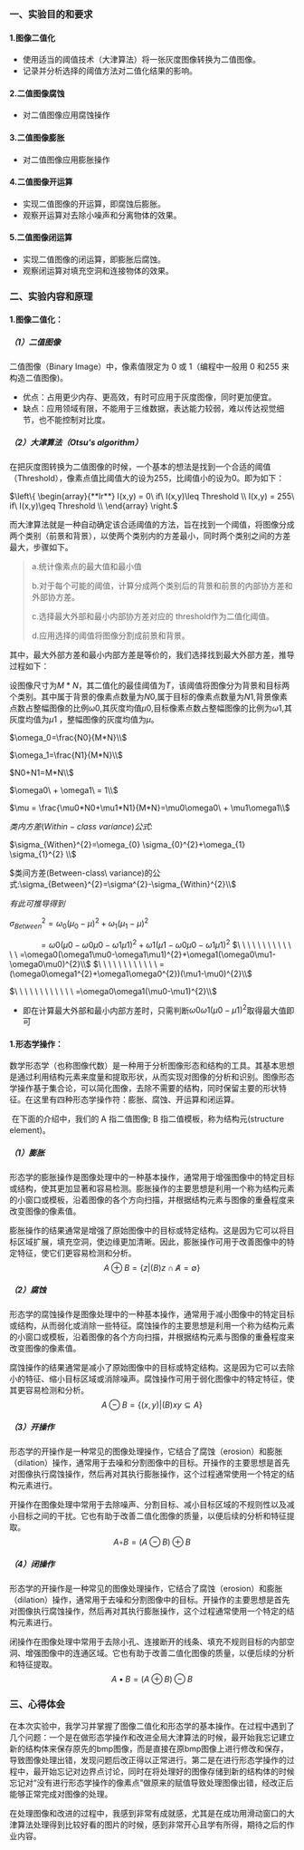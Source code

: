 ### 一、实验目的和要求

#### 1.图像二值化

- 使用适当的阈值技术（大津算法）将一张灰度图像转换为二值图像。
- 记录并分析选择的阈值方法对二值化结果的影响。

#### 2.二值图像腐蚀

- 对二值图像应用腐蚀操作

#### 3.二值图像膨胀

- 对二值图像应用膨胀操作

#### 4.二值图像开运算

- 实现二值图像的开运算，即腐蚀后膨胀。
- 观察开运算对去除小噪声和分离物体的效果。

#### 5.二值图像闭运算

- 实现二值图像的闭运算，即膨胀后腐蚀。
- 观察闭运算对填充空洞和连接物体的效果。

### 二、**实验内容和原理**

#### 1.图像二值化：

##### （1）二值图像

二值图像（Binary Image）中，像素值限定为 $0$ 或 $1$（编程中一般用 $0$ 和$255$ 来构造二值图像)。

* 优点：占用更少内存、更高效，有时可应用于灰度图像，同时更加便宜。
* 缺点：应用领域有限，不能用于三维数据，表达能力较弱，难以传达视觉细节，也不能控制对比度。

##### （2）大津算法（Otsu's algorithm）

在把灰度图转换为二值图像的时候，一个基本的想法是找到一个合适的阈值（Threshold），像素点值比阈值大的设为$255$，比阈值小的设为$0$。即为如下：

$\left\{  
             \begin{array}{**lr**}     
             I(x,y) = 0\ if\ I(x,y)\leq Threshold  \\
             I(x,y) = 255\ if\ I(x,y)\geq Threshold \\   
             \end{array}  
\right.$



而大津算法就是一种自动确定该合适阈值的方法，旨在找到一个阈值，将图像分成两个类别（前景和背景），以使两个类别内的方差最小，同时两个类别之间的方差最大，步骤如下。

> a.统计像素点的最大值和最小值
>
> b.对于每个可能的阈值，计算分成两个类别后的背景和前景的内部协方差和外部协方差。
>
> c.选择最大外部和最小内部协方差对应的 threshold作为二值化阈值。
>
> d.应用选择的阈值将图像分割成前景和背景。

其中，最大外部方差和最小内部方差是等价的，我们选择找到最大外部方差，推导过程如下：

设图像尺寸为$M\ *\ N$，其二值化的最佳阈值为$T$，该阈值将图像分为背景和目标两个类别。其中属于背景的像素点数量为$N0$,属于目标的像素点数量为$N1$,背景像素点数占整幅图像的比例$\omega0$,其灰度均值$μ0$,目标像素点数占整幅图像的比例为$ω1$,其灰度均值为$μ1$ ，整幅图像的灰度均值为$\mu$。

$\omega_0=\frac{N0}{M*N}\\$



$\omega_1=\frac{N1}{M*N}\\$



$N0+N1=M*N\\$



$\omega0\ + \omega1\ = 1\\$



$\mu = \frac{\mu0*N0+\mu1*N1}{M*N}=\mu0\omega0\ + \mu1\omega1\\$



$类内方差(Within-class\ variance)公式:$



$\sigma_{Withen}^{2}=\omega_{0} \sigma_{0}^{2}+\omega_{1} \sigma_{1}^{2} \\$



$类间方差(Between-class\ variance)的公式:\sigma_{Between}^{2}=\sigma^{2}-\sigma_{Within}^{2}\\$



$有此可推导得到$

$\sigma_{Between}^{2}=\omega_{0}(\mu_{0}-\mu)^{2}+\omega_{1}(\mu_{1}-\mu)^{2}$

$\ \ \ \ \ \ \ \ \ \ \ \ \ =\omega0(\mu0-\omega0\mu0-\omega1\mu1)^{2}+\omega1(\mu1-\omega0\mu0-\omega1\mu1)^{2}$
$\ \ \ \ \ \ \ \ \ \ \ \ \ =\omega0(\omega1\mu0-\omega1\mu1)^{2}+\omega1(\omega0\mu1-\omega0\mu0)^{2}\\$
$\ \ \ \ \ \ \ \ \ \ \ \ =(\omega0\omega1^{2}+\omega1\omega0^{2})(\mu1-\mu0)^{2}\\$

$\ \ \ \ \ \ \ \ \ \ \ \ =\omega0\omega1(\mu0-\mu1)^{2}\\$

* 即在计算最大外部和最小内部方差时，只需判断$\omega0\omega1(\mu0-\mu1)^{2}$取得最大值即可

  

#### 1.形态学操作：

​	数学形态学（也称图像代数）是一种用于分析图像形态和结构的工具。其基本思想是通过利用结构元素来度量和提取形状，从而实现对图像的分析和识别。图像形态学操作基于集合论，可以简化图像，去除不需要的结构，同时保留主要的形状特征。在这里有四种形态学操作符：膨胀、腐蚀、开运算和闭运算。

​	在下面的介绍中，我们的 A 指二值图像; B 指二值模板，称为结构元(structure element)。

##### （1）膨胀

​	形态学的膨胀操作是图像处理中的一种基本操作，通常用于增强图像中的特定目标或结构，使其更加显著和容易检测。膨胀操作的主要思想是利用一个称为结构元素的小窗口或模板，沿着图像的各个方向扫描，并根据结构元素与图像的重叠程度来改变图像的像素值。

​	膨胀操作的结果通常是增强了原始图像中的目标或特定结构。这是因为它可以将目标区域扩展，填充空洞，使边缘更加清晰。因此，膨胀操作可用于改善图像中的特定特征，使它们更容易检测和分析。
$$
A⊕B=\{ z|(B)z ∩A̸=∅ \}
$$

##### （2）腐蚀

​	形态学的腐蚀操作是图像处理中的一种基本操作，通常用于减小图像中的特定目标或结构，从而弱化或消除一些特征。腐蚀操作的主要思想是利用一个称为结构元素的小窗口或模板，沿着图像的各个方向扫描，并根据结构元素与图像的重叠程度来改变图像的像素值。

​	腐蚀操作的结果通常是减小了原始图像中的目标或特定结构。这是因为它可以去除小的特征、缩小目标区域或消除噪声。腐蚀操作可用于弱化图像中的特定特征，使其更容易检测和分析。
$$
A⊖B=\{(x,y)|(B)xy ⊆A\}
$$

##### （3）开操作

​	形态学的开操作是一种常见的图像处理操作，它结合了腐蚀（erosion）和膨胀（dilation）操作，通常用于去噪和分割图像中的目标。开操作的主要思想是首先对图像执行腐蚀操作，然后再对其执行膨胀操作，这个过程通常使用一个特定的结构元素进行。

​	开操作在图像处理中常用于去除噪声、分割目标、减小目标区域的不规则性以及减小目标之间的干扰。它也有助于改善二值化图像的质量，以便后续的分析和特征提取。
$$
A ◦ B = (A ⊖ B) ⊕ B
$$


##### （4）闭操作

​	形态学的开操作是一种常见的图像处理操作，它结合了腐蚀（erosion）和膨胀（dilation）操作，通常用于去噪和分割图像中的目标。开操作的主要思想是首先对图像执行腐蚀操作，然后再对其执行膨胀操作，这个过程通常使用一个特定的结构元素进行。

​	闭操作在图像处理中常用于去除小孔、连接断开的线条、填充不规则目标的内部空洞、增强图像中的连通区域。它也有助于改善二值化图像的质量，以便后续的分析和特征提取。
$$
A • B = (A ⊕ B) ⊖ B
$$




### 三、心得体会

​	在本次实验中，我学习并掌握了图像二值化和形态学的基本操作。在过程中遇到了几个问题：一个是在做形态学操作和改进全局大津算法的时候，最开始我忘记建立新的结构体来保存原先的bmp图像，而是直接在原bmp图像上进行修改和保存，导致图像处理出错，发现问题后改正得以正常进行。第二是在进行形态学操作的过程中，最开始忘记对边界点讨论，同时在将处理好的图像存储到新的结构体的时候忘记对“没有进行形态学操作的像素点”做原来的赋值导致处理图像出错，经改正后能够正常完成对图像的处理。

​	在处理图像和改进的过程中，我感到非常有成就感，尤其是在成功用滑动窗口的大津算法处理得到比较好看的图片的时候，感到非常开心且学有所得，期待之后的作业内容。
